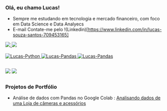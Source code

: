### Olá, eu chamo Lucas!

- Sempre me estudando em tecnologia e mercado financeiro, com foco em Data Science e Data Analyecs
- E-mail Contate-me pelo !(Linkedin)[https://www.linkedin.com/in/lucas-souza-santos-709453165]

<div alinhar="centro">
  <a href="https://github.com/LUCAS-01SANTOS">
  <img altura="180em" src="https://github-readme-stats.vercel.app/api?nome de usuário = LUCAS-01SANTOS&show_icons = verdade&tema = escuro&include_all_commits = true&count_private = true "/>
  <img altura="180em" src="https://github-readme-stats.vercel.app/api/top-langs/?nome de usuário = LUCAS-01SANTOS&layout = compactar&langs_count = 7&tema = escuro "/>
</div >
  
<div estilo="exibição: inline_block"><br>
  <img alinhar="centro" alt="Lucas-Python" altura="40" largura="50" src="https://raw.githubusercontent.com/devicon/devicon/master/icons/python/python-original.svg">
  <img alinhar="centro" alt="Lucas-Pandas" altura="40" largura="50" src="https://cdn.jsdelivr.net/gh/devicon/devicon/icons/pandas/pandas-original-wordmark.svg" />
  <img alinhar="centro" alt="Lucas-Pandas" altura="40" largura="50" src="https://cdn.jsdelivr.net/gh/devicon/devicon/icons/jupyter/jupyter-original-wordmark.svg" />
</div >
  
##
 
<div >
  <a href="https://instagram.com/lucas10_s" alvo="_em branco"><img src="https://img.shields.io/badge/-Instagram-%23E4405F?style = for-the-badge&logo = instagram&logoColor = branco " alvo="_em branco"></a>
  <a href="https://www.linkedin.com/in/lucas-souza-santos-709453165" alvo="_em branco"><img src="https://img.shields.io/badge/-LinkedIn-%230077B5?style = for-the-badge&logo = linkedin&logoColor = branco " alvo="_em branco"></a>
 
</div >

##

### Projetos de Portfólio

- Análise de dados com Pandas no Google Colab : [Analisando dados de uma Loja de câmeras e acessórios](https://github.com/LUCAS-01SANTOS/LUCAS-01SANTOS/blob/main/Analisando_Dados_de_Uma_Loja_de_C%C3%A2meras_Fotogr%C3%A1ficas_e_Acess%C3%B3rios.ipynb)
